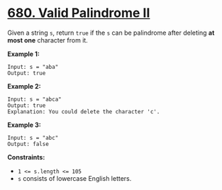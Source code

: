 # [680. Valid Palindrome II](https://leetcode.com/problems/valid-palindrome-ii/)

Given a string `s`, return `true` if the `s` can be palindrome after deleting **at most one** character from it.

 

**Example 1:**
```
Input: s = "aba"
Output: true
```
**Example 2:**
```
Input: s = "abca"
Output: true
Explanation: You could delete the character 'c'.
```
**Example 3:**
```
Input: s = "abc"
Output: false
```

**Constraints:**

* `1 <= s.length <= 105`
* `s` consists of lowercase English letters.